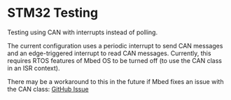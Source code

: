 # STM32 Testing

Testing using CAN with interrupts instead of polling.

The current configuration uses a periodic interrupt to send CAN messages and an edge-triggered interrupt to read CAN messages. Currently, this requires RTOS features of Mbed OS to be turned off (to use the CAN class in an ISR context).

There may be a workaround to this in the future if Mbed fixes an issue with the CAN class: [GitHub Issue](https://github.com/ARMmbed/mbed-os/issues/6714)
